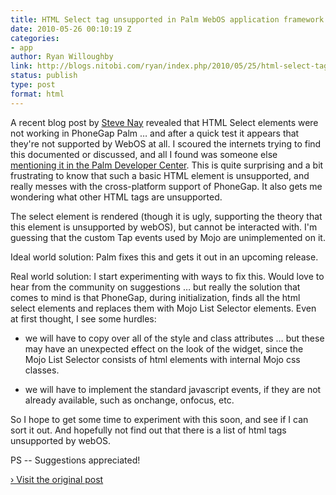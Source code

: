```yaml
---
title: HTML Select tag unsupported in Palm WebOS application framework
date: 2010-05-26 00:10:19 Z
categories:
- app
author: Ryan Willoughby
link: http://blogs.nitobi.com/ryan/index.php/2010/05/25/html-select-tag-unsupported-in-palm-webos-application-framework/
status: publish
type: post
format: html
---
```


A recent blog post by [Steve Nay](http://globalconstant.scnay.com/) revealed that HTML Select elements were not working in PhoneGap Palm … and after a quick test it appears that they're not supported by WebOS at all. I scoured the internets trying to find this documented or discussed, and all I found was someone else [mentioning it in the Palm Developer Center](http://developer.palm.com/distribution/viewtopic.php?f=11&t=1819&p=6496). This is quite surprising and a bit frustrating to know that such a basic HTML element is unsupported, and really messes with the cross-platform support of PhoneGap. It also gets me wondering what other HTML tags are unsupported.

The select element is rendered (though it is ugly, supporting the theory that this element is unsupported by webOS), but cannot be interacted with. I'm guessing that the custom Tap events used by Mojo are unimplemented on it.

Ideal world solution: Palm fixes this and gets it out in an upcoming release.

Real world solution: I start experimenting with ways to fix this. Would love to hear from the community on suggestions … but really the solution that comes to mind is that PhoneGap, during initialization, finds all the html select elements and replaces them with Mojo List Selector elements. Even at first thought, I see some hurdles:

* we will have to copy over all of the style and class attributes … but these may have an unexpected effect on the look of the widget, since the Mojo List Selector consists of html elements with internal Mojo css classes.

* we will have to implement the standard javascript events, if they are not already available, such as onchange, onfocus, etc.

So I hope to get some time to experiment with this soon, and see if I can sort it out. And hopefully not find out that there is a list of html tags unsupported by webOS.

PS -- Suggestions appreciated!

[› Visit the original post](http://blogs.nitobi.com/ryan/index.php/2010/05/25/html-select-tag-unsupported-in-palm-webos-application-framework/)
